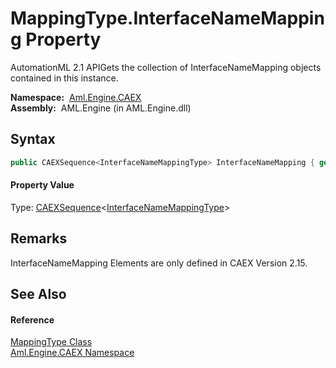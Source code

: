 MappingType.InterfaceNameMapping Property
=========================================
AutomationML 2.1 APIGets the collection of InterfaceNameMapping objects contained in this instance.

  **Namespace:**  [Aml.Engine.CAEX][1]  
  **Assembly:**  AML.Engine (in AML.Engine.dll)

Syntax
------

```csharp
public CAEXSequence<InterfaceNameMappingType> InterfaceNameMapping { get; }
```

#### Property Value
Type: [CAEXSequence][2]&lt;[InterfaceNameMappingType][3]>

Remarks
-------
 InterfaceNameMapping Elements are only defined in CAEX Version 2.15. 

See Also
--------

#### Reference
[MappingType Class][4]  
[Aml.Engine.CAEX Namespace][1]  

[1]: ../README.md
[2]: ../CAEXSequence_1/README.md
[3]: ../InterfaceNameMappingType/README.md
[4]: README.md
[5]: https://www.automationml.org
[6]: ../../icons/logoShade.png